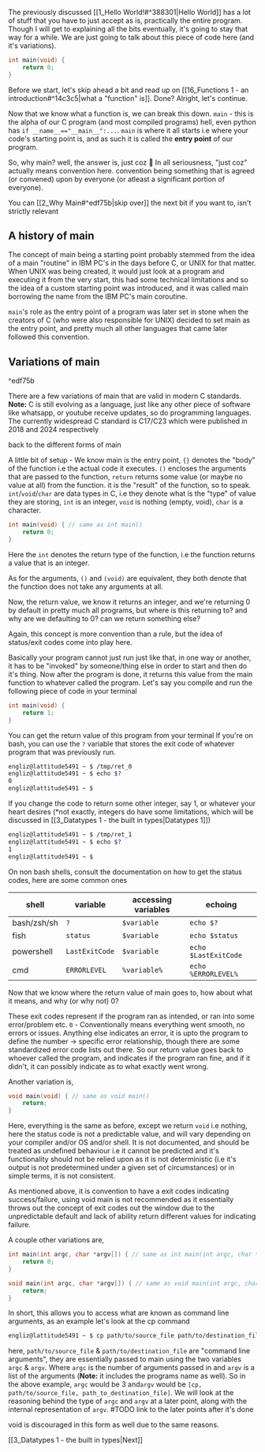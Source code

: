 
The previously discussed [[1_Hello World!#^388301|Hello World]] has a lot of stuff that you have to just accept as is, practically the entire program. Though I will get to explaining all the bits eventually, it's going to stay that way for a while. We are just going to talk about this piece of code here (and it's variations).

```c
int main(void) {
	return 0;
}
```


Before we start, let's skip ahead a bit and read up on [[16_Functions 1 - an introduction#^14c3c5|what a "function" is]].
Done? Alright, let's continue.

Now that we know what a function is, we can break this down.
`main` - this is the alpha of our C program (and most compiled programs) hell, even python has `if __name__=="__main__":...`. 
`main` is where it all starts i.e where your code's starting point is, and as such it is called the 
**entry point** of our program.

So, why main? well, the answer is, just coz 🤷
In all seriousness, "just coz" actually means convention here. convention being something that is agreed (or convened) upon by everyone (or atleast a significant portion of everyone).

You can [[2_Why Main#^edf75b|skip over]] the next bit if you want to, isn't strictly relevant
## A history of main

The concept of main being a starting point probably stemmed from the idea of a main "routine" in IBM PC's in the days before C, or UNIX for that matter. When UNIX was being created, it would just look at a program and executing it from the very start, this had some technical limitations and so the idea of a custom starting point was introduced, and it was called main borrowing the name from the IBM PC's main coroutine.

`main`'s role as the entry point of a program was later set in stone when the creators of C (who were also responsible for UNIX) decided to set main as the entry point, and pretty much all other languages that came later followed this convention.
## Variations of main
^edf75b

 There are a few variations of main that are valid in modern C standards.
 **Note:** C is still evolving as a language, just like any other piece of software like whatsapp, or youtube receive updates, so do programming languages.
 The currently widespread C standard is C17/C23 which were published in 2018 and 2024 respectively
 
back to the different forms of main

A little bit of setup - We know main is the entry point, `{}` denotes the "body" of the function i.e the actual code it executes. `()` encloses the arguments that are passed to the function, `return` returns some value (or maybe no value at all) from the function. it is the "result" of the function, so to speak. `int`/`void`/`char` are data types in C, i.e they denote what is the "type" of value they are storing, `int` is an integer, `void` is nothing (empty, void), `char` is a character.

```c
int main(void) { // same as int main()
	return 0;
}
```

Here the `int` denotes the return type of the function, i.e the function returns a value that is an integer.

As for the arguments, `()` and `(void)` are equivalent, they both denote that the function does not take any arguments at all.

Now, the return value, we know it returns an integer, and we're returning 0 by default in pretty much all programs, but where is this returning to? and why are we defaulting to 0? can we return something else?

Again, this concept is more convention than a rule, but the idea of status/exit codes come into play here.

Basically your program cannot just run just like that, in one way or another, it has to be "invoked" by someone/thing else in order to start and then do it's thing. Now after the program is done, it returns this value from the main function to whatever called the program. Let's say you compile and run the following piece of code in your terminal

```c
int main(void) {
	return 1;
}
```

You can get the return value of this program from your terminal
If you're on bash, you can use the `?` variable that stores the exit code of whatever program that was previously run.

```sh
engliz@lattitude5491 ~ $ /tmp/ret_0
engliz@lattitude5491 ~ $ echo $?
0
engliz@lattitude5491 ~ $ 
```

If you change the code to return some other integer, say 1, or whatever your heart desires
(\*not exactly, integers do have some limitations, which will be discussed in [[3_Datatypes 1 - the built in types|Datatypes 1]])

```sh
engliz@lattitude5491 ~ $ /tmp/ret_1
engliz@lattitude5491 ~ $ echo $?
1
engliz@lattitude5491 ~ $
```

On non bash shells, consult the documentation on how to get the status codes, here are some common ones

| shell       | variable       | accessing variables | echoing              |
| ----------- | -------------- | ------------------- | -------------------- |
| bash/zsh/sh | `?`            | `$variable`         | `echo $?`            |
| fish        | `status`       | `$variable`         | `echo $status`       |
| powershell  | `LastExitCode` | `$variable`         | `echo $LastExitCode` |
| cmd         | `ERRORLEVEL`   | `%variable%`        | `echo %ERRORLEVEL%`  |
Now that we know where the return value of main goes to, how about what it means, and why (or why not) 0?

These exit codes represent if the program ran as intended, or ran into some error/problem etc.
`0` - Conventionally means everything went smooth, no errors or issues.
Anything else indicates an error, it is upto the program to define the number -> specific error relationship, though there are some standardized error code lists out there.
So our return value goes back to whoever called the program, and indicates if the program ran fine, and if it didn't, it can possibly indicate as to what exactly went wrong.

Another variation is,
```c
void main(void) { // same as void main()
	return;
}
```

Here, everything is the same as before, except we return `void` i.e nothing, here the status code is not a predictable value, and will vary depending on your compiler and/or OS and/or shell. It is not documented, and should be treated as undefined behaviour i.e it cannot be predicted and it's functionality should not be relied upon as it is not deterministic (i.e it's output is not predetermined under a given set of circumstances) or in simple terms, it is not consistent.

As mentioned above, it is convention to have a exit codes indicating success/failure, using void main is not recommended as it essentially throws out the concept of exit codes out the window due to the unpredictable default and lack of ability return different values for indicating failure.

A couple other variations are,

```c
int main(int argc, char *argv[]) { // same as int main(int argc, char **argv)
	return 0;
}
```

```c
void main(int argc, char *argv[]) { // same as void main(int argc, char **argv)
	return;
}
```

In short, this allows you to access what are known as command line arguments, as an example let's look at the cp command

```sh
engliz@lattitude5491 ~ $ cp path/to/source_file path/to/destination_file
```

here, `path/to/source_file` & `path/to/destination_file` are "command line arguments",
they are essentially passed to main using the two variables `argc` & `argv`. Where `argc` is the number of arguments passed in and `argv` is a list of the arguments (**Note:** it includes the programs name as well). So in the above example, `argc` would be 3 and`argv` would be `[cp, path/to/source_file, path_to_destination_file]`.  We will look at the reasoning behind the type of `argc` and `argv` at a later point, along with the internal representation of `argv`. #TODO link to the later points after it's done

void is discouraged in this form as well due to the same reasons.

[[3_Datatypes 1 - the built in types|Next]]